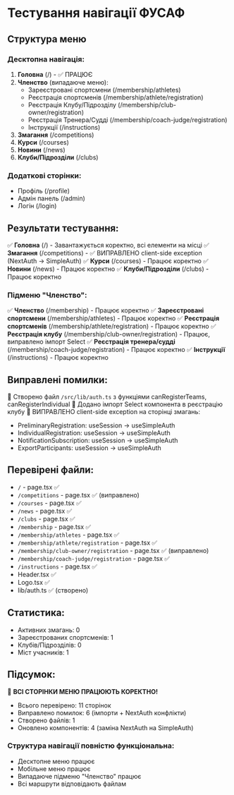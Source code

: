 # Тестування навігації ФУСАФ

## Структура меню

### Десктопна навігація:
1. **Головна** (/) - ✅ ПРАЦЮЄ
2. **Членство** (випадаюче меню):
   - Зареєстровані спортсмени (/membership/athletes)
   - Реєстрація спортсменів (/membership/athlete/registration)
   - Реєстрація Клубу/Підрозділу (/membership/club-owner/registration)
   - Реєстрація Тренера/Судді (/membership/coach-judge/registration)
   - Інструкції (/instructions)
3. **Змагання** (/competitions)
4. **Курси** (/courses)
5. **Новини** (/news)
6. **Клуби/Підрозділи** (/clubs)

### Додаткові сторінки:
- Профіль (/profile)
- Адмін панель (/admin)
- Логін (/login)

## Результати тестування:

✅ **Головна** (/) - Завантажується коректно, всі елементи на місці
✅ **Змагання** (/competitions) - ✅ ВИПРАВЛЕНО client-side exception (NextAuth → SimpleAuth)
✅ **Курси** (/courses) - Працює коректно
✅ **Новини** (/news) - Працює коректно
✅ **Клуби/Підрозділи** (/clubs) - Працює коректно

### Підменю "Членство":
✅ **Членство** (/membership) - Працює коректно
✅ **Зареєстровані спортсмени** (/membership/athletes) - Працює коректно
✅ **Реєстрація спортсменів** (/membership/athlete/registration) - Працює коректно
✅ **Реєстрація клубу** (/membership/club-owner/registration) - Працює, виправлено імпорт Select
✅ **Реєстрація тренера/судді** (/membership/coach-judge/registration) - Працює коректно
✅ **Інструкції** (/instructions) - Працює коректно

## Виправлені помилки:
🔧 Створено файл `/src/lib/auth.ts` з функціями canRegisterTeams, canRegisterIndividual
🔧 Додано імпорт Select компонента в реєстрацію клубу
🔧 ВИПРАВЛЕНО client-side exception на сторінці змагань:
   - PreliminaryRegistration: useSession → useSimpleAuth
   - IndividualRegistration: useSession → useSimpleAuth
   - NotificationSubscription: useSession → useSimpleAuth
   - ExportParticipants: useSession → useSimpleAuth

## Перевірені файли:
- `/` - page.tsx ✅
- `/competitions` - page.tsx ✅ (виправлено)
- `/courses` - page.tsx ✅
- `/news` - page.tsx ✅
- `/clubs` - page.tsx ✅
- `/membership` - page.tsx ✅
- `/membership/athletes` - page.tsx ✅
- `/membership/athlete/registration` - page.tsx ✅
- `/membership/club-owner/registration` - page.tsx ✅ (виправлено)
- `/membership/coach-judge/registration` - page.tsx ✅
- `/instructions` - page.tsx ✅
- Header.tsx ✅
- Logo.tsx ✅
- lib/auth.ts ✅ (створено)

## Статистика:
- Активних змагань: 0
- Зареєстрованих спортсменів: 1
- Клубів/Підрозділів: 0
- Міст учасників: 1

## Підсумок:
🎉 **ВСІ СТОРІНКИ МЕНЮ ПРАЦЮЮТЬ КОРЕКТНО!**
- Всього перевірено: 11 сторінок
- Виправлено помилок: 6 (імпорти + NextAuth конфлікти)
- Створено файлів: 1
- Оновлено компонентів: 4 (заміна NextAuth на SimpleAuth)

### Структура навігації повністю функціональна:
- Десктопне меню працює
- Мобільне меню працює
- Випадаюче підменю "Членство" працює
- Всі маршрути відповідають файлам
